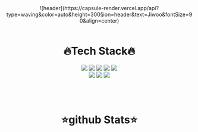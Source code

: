 <div align=center>
![header](https://capsule-render.vercel.app/api?type=waving&color=auto&height=300&section=header&text=Jiwoo&fontSize=90&align=center)
<br>
<br>
</div>
<div align=center>
 <h1>🔥Tech Stack🔥</h1>
 </div>
 
<div align=center>
 <img src="https://img.shields.io/badge/Java-007396??style=for-the-badge&logo=Java&logoColor=black"/>
 <img src="https://img.shields.io/badge/HTML5-E34F26??style=for-the-badge&logo=HTML5&logoColor=black"/>
 <img src="https://img.shields.io/badge/CSS3-1572B6??style=for-the-badge&logo=CSS3&logoColor=black"/>
 <img src="https://img.shields.io/badge/JavaScript-F7DF1E??style=for-the-badge&logo=JavaScript&logoColor=black"/> 
 <img src="https://img.shields.io/badge/React-61DAFB??style=for-the-badge&logo=React&logoColor=black"/>
 <br>
 
 <img src="https://img.shields.io/badge/MySQL-4479A1??style=for-the-badge&logo=MySQL&logoColor=black"/>
 <img src="https://img.shields.io/badge/MongoDB-47A248??style=for-the-badge&logo=MongoDB&logoColor=black"/>
 <img src="https://img.shields.io/badge/Linux-FCC624??style=for-the-badge&logo=Linux&logoColor=black"/>
</div>

<br>
<br>
<br>

<div align=center>
 <h1>⭐github Stats⭐</h1>
</div>

